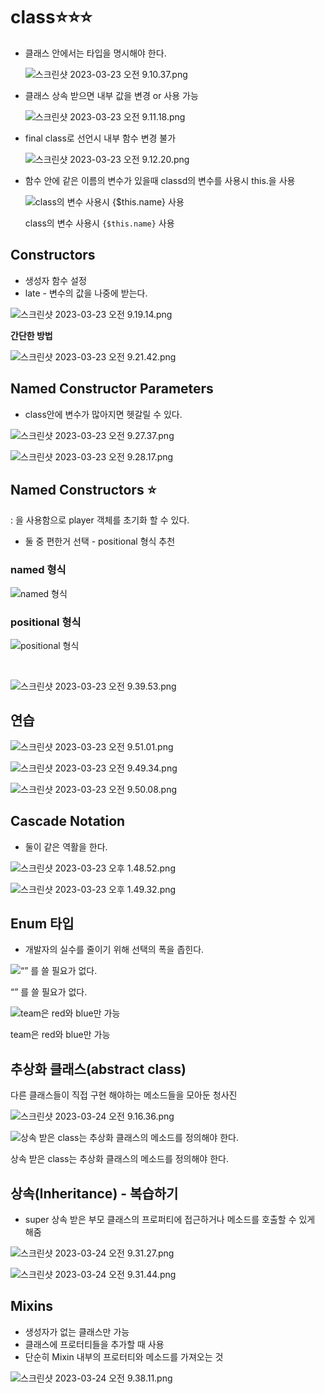 # class⭐️⭐️⭐️

- 클래스 안에서는 타입을 명시해야 한다.
    
    ![스크린샷 2023-03-23 오전 9.10.37.png](https://github.com/DainoJung/docusaurus_blog/assets/117745618/d5d31068-82b2-4f29-856a-fc5872b3281c)
    
- 클래스 상속 받으면 내부 값을 변경 or 사용 가능
    
    ![스크린샷 2023-03-23 오전 9.11.18.png](https://github.com/DainoJung/docusaurus_blog/assets/117745618/2b64c74c-6f92-4f4c-89d5-11b0cbb10490)
    
- final class로 선언시 내부 함수 변경 불가
    
    ![스크린샷 2023-03-23 오전 9.12.20.png](https://github.com/DainoJung/docusaurus_blog/assets/117745618/1de594aa-fb4c-4909-bcf4-887e0ab6a280)
    

- 함수 안에 같은 이름의 변수가 있을때 classd의 변수를 사용시 this.을 사용
    
    ![class의 변수 사용시 {$this.name} 사용](https://github.com/DainoJung/docusaurus_blog/assets/117745618/ed96f3c8-e2d9-4cce-83d4-70d8eebaaa46)
    
    class의 변수 사용시 `{$this.name}` 사용
    

## Constructors

- 생성자 함수 설정
- late - 변수의 값을 나중에 받는다.

![스크린샷 2023-03-23 오전 9.19.14.png](https://github.com/DainoJung/docusaurus_blog/assets/117745618/7ac92373-529b-47a2-b0b4-702b55a981a5)

**간단한 방법**

![스크린샷 2023-03-23 오전 9.21.42.png](https://github.com/DainoJung/docusaurus_blog/assets/117745618/2dab35bc-4ff5-4afb-bf75-0ac5abb6eece)

## **Named Constructor Parameters**

- class안에 변수가 많아지면 헷갈릴 수 있다.

![스크린샷 2023-03-23 오전 9.27.37.png](https://github.com/DainoJung/docusaurus_blog/assets/117745618/681cc665-aa31-4a70-98f4-7c8309fd6b08)

![스크린샷 2023-03-23 오전 9.28.17.png](https://github.com/DainoJung/docusaurus_blog/assets/117745618/cff1a7bc-3954-4fb5-b4f6-14576a0ef85b)

## **Named Constructors ⭐️**

: 을 사용함으로 player 객체를 초기화 할 수 있다.

- 둘 중 편한거 선택 - positional 형식 추천

### named 형식

![named 형식](https://github.com/DainoJung/docusaurus_blog/assets/117745618/13fc5f6f-9c56-4083-8836-dd7f37e694f3)

### positional 형식

![positional 형식](https://github.com/DainoJung/docusaurus_blog/assets/117745618/9c8070ac-fcec-453f-a114-fbbe2506cb3b)

<br/>

![스크린샷 2023-03-23 오전 9.39.53.png](https://github.com/DainoJung/docusaurus_blog/assets/117745618/1adf89e9-cca0-47c8-ad0d-5efbd8ed9b14)

## 연습

![스크린샷 2023-03-23 오전 9.51.01.png](https://github.com/DainoJung/docusaurus_blog/assets/117745618/5a8e8b11-ee4e-4aae-894d-804f1071653a)

![스크린샷 2023-03-23 오전 9.49.34.png](https://github.com/DainoJung/docusaurus_blog/assets/117745618/5943814a-7a02-47d5-9a1a-cacb0320da93)

![스크린샷 2023-03-23 오전 9.50.08.png](https://github.com/DainoJung/docusaurus_blog/assets/117745618/f7704095-8c58-4cc8-ad38-4e0236d3bb08)

## Cascade Notation

- 둘이 같은 역활을 한다.

![스크린샷 2023-03-23 오후 1.48.52.png](https://github.com/DainoJung/docusaurus_blog/assets/117745618/c4091c02-b175-4952-a1e4-40d4de918f54)

![스크린샷 2023-03-23 오후 1.49.32.png](https://github.com/DainoJung/docusaurus_blog/assets/117745618/25c3d258-198a-488f-8ea4-137828b0f268)

## Enum 타입

- 개발자의 실수를 줄이기 위해 선택의 폭을 좁힌다.

![“” 를 쓸 필요가 없다. ](https://github.com/DainoJung/docusaurus_blog/assets/117745618/6e4ff20e-470b-4f5f-ba04-1a4926602bb3)

“” 를 쓸 필요가 없다. 

![team은 red와  blue만 가능](https://github.com/DainoJung/docusaurus_blog/assets/117745618/c5966c72-5985-4f92-8b60-c3a6956d4370)

team은 red와  blue만 가능

## 추상화 클래스(abstract class)

다른 클래스들이 직접 구현 해야하는 메소드들을 모아둔 청사진

![스크린샷 2023-03-24 오전 9.16.36.png](https://github.com/DainoJung/docusaurus_blog/assets/117745618/e4278f77-7ed3-48c2-ad9a-72d6890076b8)

![상속 받은 class는 추상화 클래스의 메소드를 정의해야 한다.](https://github.com/DainoJung/docusaurus_blog/assets/117745618/24f42112-a522-4a95-bb0e-630a93232aaf)

상속 받은 class는 추상화 클래스의 메소드를 정의해야 한다.

## 상속(**Inheritance) - 복습하기**

- super 상속 받은 부모 클래스의 프로퍼티에 접근하거나 메소드를 호출할 수 있게 해줌

![스크린샷 2023-03-24 오전 9.31.27.png](https://github.com/DainoJung/docusaurus_blog/assets/117745618/a97f2106-4e22-4d71-8f91-42b6abc25127)

![스크린샷 2023-03-24 오전 9.31.44.png](https://github.com/DainoJung/docusaurus_blog/assets/117745618/6d068660-5e69-44c5-a3d8-91435f156e8f)

## **Mixins**

- 생성자가 없는 클래스만 가능
- 클래스에 프로터티들을 추가할 때 사용
- 단순히 Mixin 내부의 프로터티와 메소드를 가져오는 것

![스크린샷 2023-03-24 오전 9.38.11.png](https://github.com/DainoJung/docusaurus_blog/assets/117745618/48369372-8874-4079-90ee-51bd4769684d)


